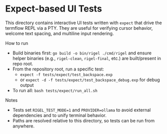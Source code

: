 # Expect-based UI Tests

This directory contains interactive UI tests written with `expect` that drive the termflow REPL via a PTY. They are useful for verifying cursor behavior, welcome text spacing, and multiline input rendering.

How to run
- Build binaries first: `go build -o bin/rigel ./cmd/rigel` and ensure helper binaries (e.g., `rigel-clean`, `rigel-final`, etc.) are built/present in repo root.
- From the repository root, run a specific test:
  - `expect -f tests/expect/test_backspace.exp`
  - or `expect -d -f tests/expect/test_backspace_debug.exp` for debug output
- To run all: `bash tests/expect/run_all.sh`

Notes
- Tests set `RIGEL_TEST_MODE=1` and `PROVIDER=ollama` to avoid external dependencies and to unify terminal behavior.
- Paths are resolved relative to this directory, so tests can be run from anywhere.

